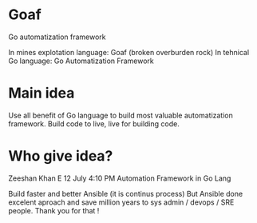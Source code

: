 # Goaf
Go automatization framework

In mines explotation language: Goaf (broken overburden rock)
In tehnical Go language: Go Automatization Framework 

# Main idea

Use all benefit of Go language to build most valuable automatization framework. 
Build code to live, live for building code. 

# Who give idea?
Zeeshan Khan E 12 July 4:10 PM Automation Framework in Go Lang

Build faster and better Ansible (it is continus process)
But Ansible done excelent aproach and save million years to sys admin / devops / SRE people. 
Thank you for that ! 

 


